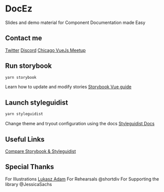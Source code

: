 # DocEz

Slides and demo material for Component Documentation made Easy

## Contact me

[Twitter](https://twitter.com/elevatebart)
[Discord](https://discordapp.com/users/363353019187724288)
[Chicago VueJs Meetup](https://www.meetup.com/fr-FR/Chicago-Vue-js/)

## Run storybook

```sh
yarn storybook
```

Learn how to update and modify stories
[Storybook Vue guide](https://storybook.js.org/docs/guides/guide-vue/)

## Launch styleguidist

```sh
yarn styleguidist
```

Change theme and tryout configuration using the docs
[Styleguidist Docs](https://vue-styleguidist.github.io/docs/GettingStarted.html)

## Useful Links

[Compare Storybook & Styleguidist](https://blog.hichroma.com/storybook-vs-styleguidist-2bd93d6dcc06)

## Special Thanks

For Illustrations [Lukasz Adam](https://lukaszadam.com/illustrations)
For Rehearsals @shortdiv
For Supporting the library @JessicaSachs
